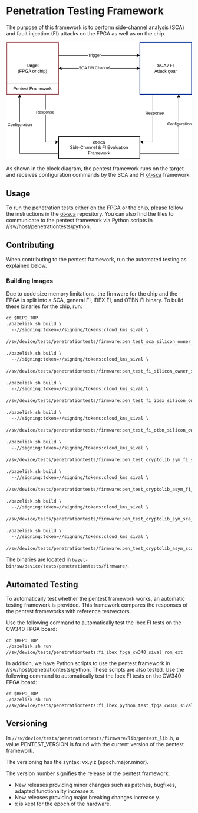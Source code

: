 # Penetration Testing Framework

The purpose of this framework is to perform side-channel analysis (SCA) and fault injection (FI) attacks on the FPGA as well as on the chip.

![Full hardware setup](pentest_setup.png)

As shown in the block diagram, the pentest framework runs on the target and receives configuration commands by the SCA and FI [ot-sca](https://github.com/lowRISC/ot-sca) framework.

## Usage

To run the penetration tests either on the FPGA or the chip, please follow the instructions in the [ot-sca](https://github.com/lowRISC/ot-sca) repository.
You can also find the files to communicate to the pentest framework via Python scripts in //sw/host/penetrationtests/python.

## Contributing

When contributing to the pentest framework, run the automated testing as explained below.

### Building Images

Due to code size memory limitations, the firmware for the chip and the FPGA is split into a SCA, general FI, IBEX FI, and OTBN FI binary. To build these binaries for the chip, run:
```console
cd $REPO_TOP
./bazelisk.sh build \
  --//signing:token=//signing/tokens:cloud_kms_sival \
  //sw/device/tests/penetrationtests/firmware:pen_test_sca_silicon_owner_sival_rom_ext

./bazelisk.sh build \
  --//signing:token=//signing/tokens:cloud_kms_sival \
  //sw/device/tests/penetrationtests/firmware:pen_test_fi_silicon_owner_sival_rom_ext

./bazelisk.sh build \
  --//signing:token=//signing/tokens:cloud_kms_sival \
  //sw/device/tests/penetrationtests/firmware:pen_test_fi_ibex_silicon_owner_sival_rom_ext

./bazelisk.sh build \
  --//signing:token=//signing/tokens:cloud_kms_sival \
  //sw/device/tests/penetrationtests/firmware:pen_test_fi_otbn_silicon_owner_sival_rom_ext

./bazelisk.sh build \
  --//signing:token=//signing/tokens:cloud_kms_sival \
  //sw/device/tests/penetrationtests/firmware:pen_test_cryptolib_sym_fi_silicon_owner_sival_rom_ext

./bazelisk.sh build \
  --//signing:token=//signing/tokens:cloud_kms_sival \
  //sw/device/tests/penetrationtests/firmware:pen_test_cryptolib_asym_fi_silicon_owner_sival_rom_ext

./bazelisk.sh build \
  --//signing:token=//signing/tokens:cloud_kms_sival \
  //sw/device/tests/penetrationtests/firmware:pen_test_cryptolib_sym_sca_silicon_owner_sival_rom_ext

./bazelisk.sh build \
  --//signing:token=//signing/tokens:cloud_kms_sival \
  //sw/device/tests/penetrationtests/firmware:pen_test_cryptolib_asym_sca_silicon_owner_sival_rom_ext
```

The binaries are located in `bazel-bin/sw/device/tests/penetrationtests/firmware/`.

## Automated Testing

To automatically test whether the pentest framework works, an automatic testing framework is provided.
This framework compares the responses of the pentest frameworks with reference testvectors.

Use the following command to automatically test the Ibex FI tests on the CW340 FPGA board:

```console
cd $REPO_TOP
./bazelisk.sh run //sw/device/tests/penetrationtests:fi_ibex_fpga_cw340_sival_rom_ext
```

In addition, we have Python scripts to use the pentest framework in //sw/host/penetrationtests/python.
These scripts are also tested.
Use the following command to automatically test the Ibex FI tests on the CW340 FPGA board:

```console
cd $REPO_TOP
./bazelisk.sh run //sw/device/tests/penetrationtests:fi_ibex_python_test_fpga_cw340_sival_rom_ext
```

## Versioning

In `//sw/device/tests/penetrationtests/firmware/lib/pentest_lib.h`, a value PENTEST_VERSION is found with the current version of the pentest framework.

The versioning has the syntax: vx.y.z (epoch.major.minor).

The version number signifies the release of the pentest framework.
- New releases providing minor changes such as patches, bugfixes, adapted functionality increase z.
- New releases providing major breaking changes increase y.
- x is kept for the epoch of the hardware.
